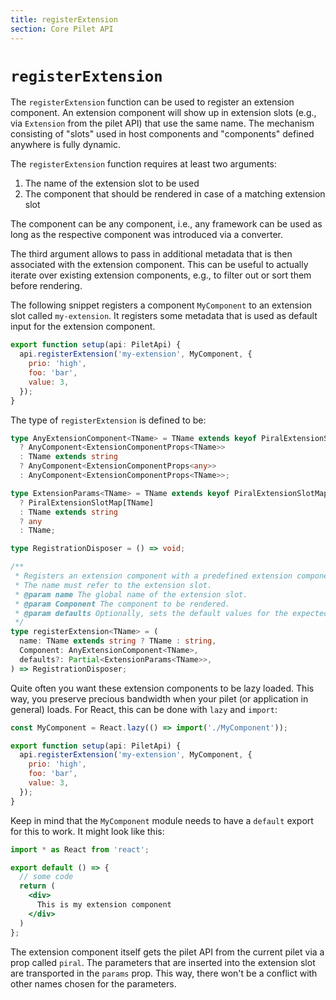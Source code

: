 ```yaml
---
title: registerExtension
section: Core Pilet API
---
```


# `registerExtension`

The `registerExtension` function can be used to register an extension component. An extension component will show up in extension slots (e.g., via `Extension` from the pilet API) that use the same name. The mechanism consisting of "slots" used in host components and "components" defined anywhere is fully dynamic.

The `registerExtension` function requires at least two arguments:

1. The name of the extension slot to be used
2. The component that should be rendered in case of a matching extension slot

The component can be any component, i.e., any framework can be used as long as the respective component was introduced via a converter.

The third argument allows to pass in additional metadata that is then associated with the extension component. This can be useful to actually iterate over existing extension components, e.g., to filter out or sort them before rendering.

The following snippet registers a component `MyComponent` to an extension slot called `my-extension`. It registers some metadata that is used as default input for the extension component.

```js
export function setup(api: PiletApi) {
  api.registerExtension('my-extension', MyComponent, {
    prio: 'high',
    foo: 'bar',
    value: 3,
  });
}
```

The type of `registerExtension` is defined to be:

```ts
type AnyExtensionComponent<TName> = TName extends keyof PiralExtensionSlotMap
  ? AnyComponent<ExtensionComponentProps<TName>>
  : TName extends string
  ? AnyComponent<ExtensionComponentProps<any>>
  : AnyComponent<ExtensionComponentProps<TName>>;

type ExtensionParams<TName> = TName extends keyof PiralExtensionSlotMap
  ? PiralExtensionSlotMap[TName]
  : TName extends string
  ? any
  : TName;

type RegistrationDisposer = () => void;

/**
 * Registers an extension component with a predefined extension component.
 * The name must refer to the extension slot.
 * @param name The global name of the extension slot.
 * @param Component The component to be rendered.
 * @param defaults Optionally, sets the default values for the expected data.
 */
type registerExtension<TName> = (
  name: TName extends string ? TName : string,
  Component: AnyExtensionComponent<TName>,
  defaults?: Partial<ExtensionParams<TName>>,
) => RegistrationDisposer;
```

Quite often you want these extension components to be lazy loaded. This way, you preserve precious bandwidth when your pilet (or application in general) loads. For React, this can be done with `lazy` and `import`:

```js
const MyComponent = React.lazy(() => import('./MyComponent'));

export function setup(api: PiletApi) {
  api.registerExtension('my-extension', MyComponent, {
    prio: 'high',
    foo: 'bar',
    value: 3,
  });
}
```

Keep in mind that the `MyComponent` module needs to have a `default` export for this to work. It might look like this:

```jsx
import * as React from 'react';

export default () => {
  // some code
  return (
    <div>
      This is my extension component
    </div>
  )
};
```

The extension component itself gets the pilet API from the current pilet via a prop called `piral`. The parameters that are inserted into the extension slot are transported in the `params` prop. This way, there won't be a conflict with other names chosen for the parameters.

